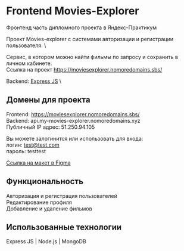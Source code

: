 # Frontend Movies-Explorer

Фронтенд часть дипломного проекта в Яндекс-Практикум

Проект Movies-explorer с системами авторизации и регистрации пользователя. \

Сервис, в котором можно найти фильмы по запросу и сохранить в личном кабинете. \
Ссылка на проект https://moviesexplorer.nomoredomains.sbs/

Backend: [Express JS](https://github.com/vshulya/movies-explorer-api/) \

## Домены для проекта
Frontend: https://moviesexplorer.nomoredomains.sbs/ \
Backend: api.my-movies-explorer.nomoredomains.xyz \
Публичный IP адрес: 51.250.94.105

Вы можете залогинится или использовать для входа:\
логин: test@test.com\
пароль: testtest

[Ссылка на макет в Figma](https://www.figma.com/file/nkFZmsACLKTKKv7KHuPHbM/Diploma-(Copy)?node-id=891%3A3857)

## Функциональность 
Авторизация и регистрация пользователей\
Редактирование профиля\
Добавление и удаление фильмов

## Использованные технологии
Express JS | Node.js | MongoDB 


